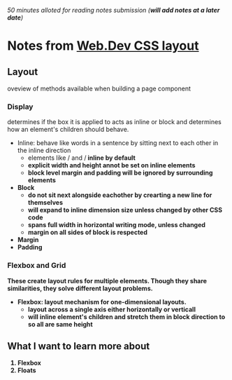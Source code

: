 *50 minutes alloted for reading notes submission (**will add notes at a later date**)*

# Notes from [Web.Dev CSS layout](https://web.dev/learn/css/layout/)

## Layout
oveview of methods available when building a page component

### Display
determines if the box it is applied to acts as inline or block and determines how an element's children should behave.
* Inline: behave like words in a sentence by sitting next to each other in the inline direction
  * elements like /<span> and /<strong> inline by default
  * explicit width and height annot be set on inline elements
  * block level margin and padding will be ignored by surrounding elements
* Block
  * do not sit next alongside eachother by crearting a new line for themselves
  * will expand to inline dimension size unless changed by other CSS code
  * spans full width in horizontal writing mode, unless changed
  * margin on all sides of block is respected
* Margin
* Padding

### Flexbox and Grid 
These create layout rules for multiple elements. Though they share similarities, they solve different layout problems.
* Flexbox: layout mechanism for one-dimensional layouts.
  * layout across a single axis either horizontally or verticall
  * will inline element's children and stretch them in block direction to so all are same height

## What I want to learn more about
1. Flexbox
2. Floats

